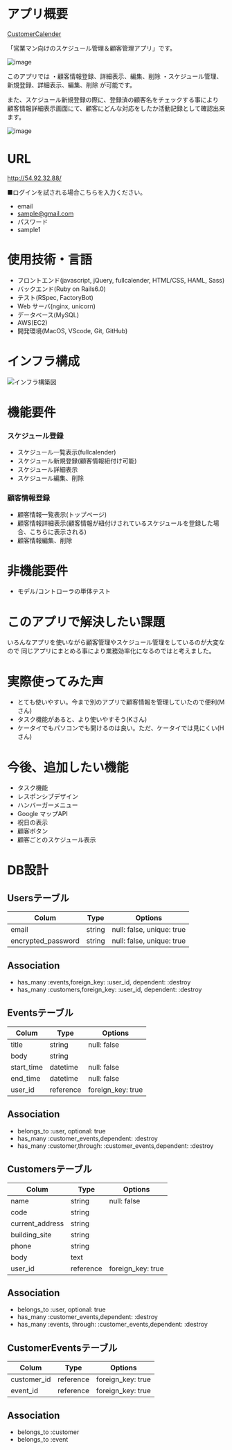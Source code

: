 # アプリ概要
[CustomerCalender](http://54.92.32.88/)

「営業マン向けのスケジュール管理＆顧客管理アプリ」です。

![image](https://user-images.githubusercontent.com/68436861/103549445-ba4f3900-4eea-11eb-8857-e3eba45c9bc0.png)


このアプリでは
・顧客情報登録、詳細表示、編集、削除
・スケジュール管理、新規登録、詳細表示、編集、削除
が可能です。

また、スケジュール新規登録の際に、登録済の顧客名をチェックする事により<br>
顧客情報詳細表示画面にて、顧客にどんな対応をしたか活動記録として確認出来ます。

![image](https://user-images.githubusercontent.com/68436861/103549377-9ab81080-4eea-11eb-9b97-5c33e53b715b.png)

# URL
http://54.92.32.88/

■ログインを試される場合こちらを入力ください。
- email
- sample@gmail.com
- パスワード
- sample1


# 使用技術・言語

- フロントエンド(javascript, jQuery, fullcalender, HTML/CSS, HAML, Sass)
- バックエンド(Ruby on Rails6.0)
- テスト(RSpec, FactoryBot)
- Web サーバ(nginx, unicorn)
- データベース(MySQL)
- AWS(EC2)
- 開発環境(MacOS, VScode, Git, GitHub)



# インフラ構成

![インフラ構築図](https://user-images.githubusercontent.com/68436861/103646336-dad7cb80-4f9c-11eb-81d7-9a4079bb42b3.png)


# 機能要件

### スケジュール登録

- スケジュール一覧表示(fullcalender)
- スケジュール新規登録(顧客情報紐付け可能)
- スケジュール詳細表示
- スケジュール編集、削除

### 顧客情報登録

- 顧客情報一覧表示(トップページ)
- 顧客情報詳細表示(顧客情報が紐付けされているスケジュールを登録した場合、こちらに表示される)
- 顧客情報編集、削除

# 非機能要件
- モデル/コントローラの単体テスト

# このアプリで解決したい課題

いろんなアプリを使いながら顧客管理やスケジュール管理をしているのが大変なので
同じアプリにまとめる事により業務効率化になるのではと考えました。

# 実際使ってみた声

- とても使いやすい。今まで別のアプリで顧客情報を管理していたので便利(Mさん)
- タスク機能があると、より使いやすそう(Kさん)
- ケータイでもパソコンでも開けるのは良い。ただ、ケータイでは見にくい(Hさん)

# 今後、追加したい機能
- タスク機能
- レスポンシブデザイン
- ハンバーガーメニュー
- Google マップAPI
- 祝日の表示
- 顧客ボタン
- 顧客ごとのスケジュール表示


# DB設計

## Usersテーブル

|Colum|Type|Options|
|------|----|------|
|email|string|null: false, unique: true|
|encrypted_password|string|null: false, unique: true|

## Association

- has_many :events,foreign_key: :user_id, dependent: :destroy
- has_many :customers,foreign_key: :user_id, dependent: :destroy

## Eventsテーブル

|Colum|Type|Options|
|------|----|------|
|title|string|null: false|
|body|string|
|start_time|datetime|null: false|
|end_time|datetime|null: false|
|user_id|reference|foreign_key: true|

## Association
- belongs_to :user, optional: true
- has_many :customer_events,dependent: :destroy
- has_many :customer,through: :customer_events,dependent: :destroy


## Customersテーブル

|Colum|Type|Options|
|------|----|------|
|name|string|null: false|
|code|string|
|current_address|string|
|building_site|string|
|phone|string|
|body|text|
|user_id|reference|foreign_key: true|

## Association
- belongs_to :user, optional: true
- has_many :customer_events,dependent: :destroy
- has_many :events, through: :customer_events,dependent: :destroy

## CustomerEventsテーブル

|Colum|Type|Options|
|------|----|------|
|customer_id|reference|foreign_key: true|
|event_id|reference|foreign_key: true|

## Association
- belongs_to :customer
- belongs_to :event

